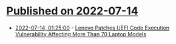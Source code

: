 # [Published on 2022-07-14](index.md)

* [2022-07-14, 01:25:00](https://it.slashdot.org/story/22/07/13/2224246/lenovo-patches-uefi-code-execution-vulnerability-affecting-more-than-70-laptop-models?utm_source=rss1.0mainlinkanon&utm_medium=feed) - [Lenovo Patches UEFI Code Execution Vulnerability Affecting More Than 70 Laptop Models](https://it.slashdot.org/story/22/07/13/2224246/lenovo-patches-uefi-code-execution-vulnerability-affecting-more-than-70-laptop-models?utm_source=rss1.0mainlinkanon&utm_medium=feed)
